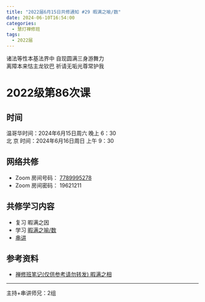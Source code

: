 ```yaml
---
title: "2022届6月15日共修通知 #29 暇满之喻/数"
date: 2024-06-10T16:54:00
categories:
  - 慧灯禅修班
tags:
  - 2022届
---
```

诸法等性本基法界中 自现圆满三身游舞力\
离障本来怙主龙钦巴 祈请无垢光尊常护我

# 2022级第86次课

## 时间

温哥华时间：2024年6月15日周六 晚上 6：30\
北  京 时间：2024年6月16日周日 上午 9：30

## 网络共修

* Zoom 房间号码： [7789995278](https://us02web.zoom.us/j/7789995278?pwd=VjZmbWJFY2k2K0E5RVB2cTNIQmhqUT09)
* Zoom 房间密码： 19621211

## 共修学习内容

* 复习 暇满之因
* 学习 [暇满之喻/数](https://www.huidengchanxiu.net/4jx/1xm/25)
* [串讲](https://box.hdcxb.net/%E5%85%B6%E4%BB%96%E8%B5%84%E6%96%99/f/2022%E5%B1%8A)


## 参考资料

* [禅修班笔记(仅供参考请勿转发) 暇满之相](https://bj.cxb123.cc/1xm/5-xia-man-zhi-xiang/)
- - -


主持+串讲师兄：2组

